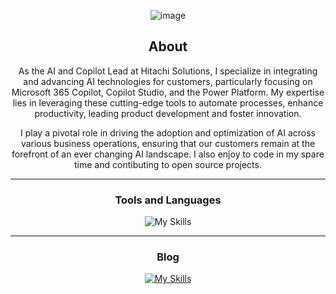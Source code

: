 <div align="center">

![image](https://www.flowjoe.io/wp-content/uploads/2024/12/joe-top-banner.png)

## About
As the AI and Copilot Lead at Hitachi Solutions, I specialize in integrating and advancing AI technologies for customers, particularly focusing on Microsoft 365 Copilot, Copilot Studio, and the Power Platform. My expertise lies in leveraging these cutting-edge tools to automate processes, enhance productivity, leading product development and foster innovation. 

I play a pivotal role in driving the adoption and optimization of AI across various business operations, ensuring that our customers remain at the forefront of an ever changing AI landscape. I also enjoy to code in my spare time and contibuting to open source projects.

-------------------

### Tools and Languages

![My Skills](https://skillicons.dev/icons?i=azure,aws,dotnet,cs,py,rust,js,ts,html,css,bootstrap&theme=light)

-------------------

### Blog

[![My Skills](https://skillicons.dev/icons?i=stackoverflow&theme=light)](https://www.flowjoe.io/)

 <div>
